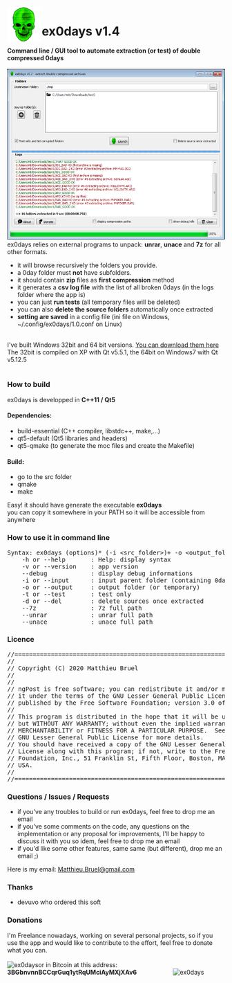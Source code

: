 <img align="left" width="80" height="80" src="https://raw.githubusercontent.com/mbruel/ex0days/master/icons/ex0days.png" alt="ex0days">

# ex0days v1.4

**Command line / GUI tool to automate extraction \(or test\) of double compressed 0days**<br/>
<br/>
![ex0days_v1.2](https://raw.githubusercontent.com/mbruel/ex0days/master/pics/ex0days_v1.2.png)
<br/>
ex0days relies on external programs to unpack: **unrar**, **unace** and **7z** for all other formats.<br/>
  - it will browse recursively the folders you provide.</li>
  - a 0day folder must **not** have subfolders.
  - it should contain **zip** files as **first compression** method
  - it generates a **csv log file** with the list of all broken 0days (in the logs folder where the app is)
  - you can just **run tests** (all temporary files will be deleted)
  - you can also **delete the source folders** automatically once extracted
  - **setting are saved** in a config file \(ini file on Windows, ~/.config/ex0days/1.0.conf on Linux\)
<br />
I've built Windows 32bit and 64 bit versions. <a href="https://github.com/mbruel/ex0days/releases/tag/v1.4">You can download them here</a><br/>
The 32bit is compiled on XP with Qt v5.5.1, the 64bit on Windows7 with Qt v5.12.5<br/>
<br />

### How to build
ex0days is developped in **C++11 / Qt5** <br/>

#### Dependencies:
- build-essential (C++ compiler, libstdc++, make,...)
- qt5-default (Qt5 libraries and headers)
- qt5-qmake (to generate the moc files and create the Makefile)

#### Build:
- go to the src folder
- qmake
- make

Easy! it should have generate the executable **ex0days**</br>
you can copy it somewhere in your PATH so it will be accessible from anywhere

### How to use it in command line
<pre>
Syntax: ex0days (options)* (-i &lt;src_folder&gt;)+ -o &lt;output_folder&gt;
	-h or --help       : Help: display syntax
	-v or --version    : app version
	--debug            : display debug informations
	-i or --input      : input parent folder (containing 0days)
	-o or --output     : output folder (or temporary)
	-t or --test       : test only
	-d or --del        : delete sources once extracted
	--7z               : 7z full path
	--unrar            : unrar full path
	--unace            : unace full path
</pre>


### Licence
<pre>
//========================================================================
//
// Copyright (C) 2020 Matthieu Bruel <Matthieu.Bruel@gmail.com>
//
//
// ngPost is free software; you can redistribute it and/or modify
// it under the terms of the GNU Lesser General Public License as
// published by the Free Software Foundation; version 3.0 of the License.
//
// This program is distributed in the hope that it will be useful,
// but WITHOUT ANY WARRANTY; without even the implied warranty of
// MERCHANTABILITY or FITNESS FOR A PARTICULAR PURPOSE.  See the
// GNU Lesser General Public License for more details.
// You should have received a copy of the GNU Lesser General Public
// License along with this program; if not, write to the Free Software
// Foundation, Inc., 51 Franklin St, Fifth Floor, Boston, MA  02110-1301,
// USA.
//
//========================================================================
</pre>


### Questions / Issues / Requests
- if you've any troubles to build or run ex0days, feel free to drop me an email
- if you've some comments on the code, any questions on the implementation or any proposal for improvements, I'll be happy to discuss it with you so idem, feel free to drop me an email
- if you'd like some other features, same same (but different), drop me an email ;)

Here is my email: Matthieu.Bruel@gmail.com



### Thanks
- devuvo who ordered this soft


### Donations
I'm Freelance nowadays, working on several personal projects, so if you use the app and would like to contribute to the effort, feel free to donate what you can.<br/>
<br/>
<a href="https://www.paypal.com/cgi-bin/webscr?cmd=_donations&business=W2C236U6JNTUA&item_name=ex0days&currency_code=EUR"><img align="left" src="https://www.paypalobjects.com/en_US/i/btn/btn_donateCC_LG.gif" alt="ex0days"></a>
 or in Bitcoin at this address: **3BGbnvnnBCCqrGuq1ytRqUMciAyMXjXAv6**
<img align="right" align="bottom" width="120" height="120" src="https://raw.githubusercontent.com/mbruel/ngPost/master/pics/btc_qr.gif" alt="ex0days">
